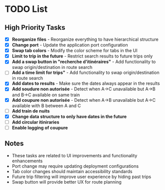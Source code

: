 # TODO List

## High Priority Tasks
- [X] **Reorganize files** - Reorganize everything to have hierarchical structure
- [X] **Change port** - Update the application port configuration
- [X] **Swap tab colors** - Modify the color scheme for tabs in the UI
- [X] **Limit to trip in the future** - Restrict search results to future trips only
- [X] **Add a swap button in "recherche d'itinéraires"** - Add functionality to swap origin/destination in route search
- [ ] **Add a time limit for trips"** - Add functionality to swap origin/destination in route search
- [X] **Add dates to results** - Make sure the dates always appear in the results
- [X] **Add soudure non autorisée** - Detect when A->C unavailable but A->B and B->C available on same train
- [X] **Add coupure non autorisée** - Detect when A->B unavailable but A->C available with B between A and C  
- [ ] **Add train de nuits**
- [X] **Change data structure to only have dates in the future** 
- [ ] **Add circular itiniraries**
- [ ] **Enable logging of coupure**

## Notes

- These tasks are related to UI improvements and functionality enhancements
- Port change may require updating deployment configurations
- Tab color changes should maintain accessibility standards
- Future trip filtering will improve user experience by hiding past trips
- Swap button will provide better UX for route planning
